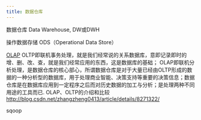 ```yaml
---
title: 数据仓库
---
```



数据仓库
Data Warehouse, DW或DWH


操作数据存储
ODS（Operational Data Store）

[OLAP](https://baike.baidu.com/item/%E8%81%94%E6%9C%BA%E5%88%86%E6%9E%90%E5%A4%84%E7%90%86/423874?fromtitle=OLAP&fromid=1049009&fr=aladdin)
OLTP即联机事务处理，就是我们经常说的关系数据库，意即记录即时的增、删、改、查，就是我们经常应用的东西，这是数据库的基础；
OLAP即联机分析处理，是数据仓库的核心部心，所谓数据仓库是对于大量已经由OLTP形成的数据的一种分析型的数据库，用于处理商业智能、决策支持等重要的决策信息；数据仓库是在数据库应用到一定程序之后而对历史数据的加工与分析；是处理两种不同用途的工具而已.
OLAP、OLTP的介绍和比较
http://blog.csdn.net/zhangzheng0413/article/details/8271322/


sqoop

[](https://github.com/dantezhao/data-warehouse)
[](https://dantezhao.gitbooks.io/data-warehouse-in-action/content/)

